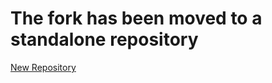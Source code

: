 # The fork has been moved to a standalone repository
[New Repository](https://github.com/StjerneIdioten/I3D-Blender-Addon)

